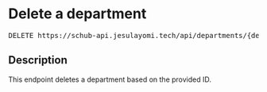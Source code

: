 # Delete a department

<pre id='liveapi-code'>DELETE https://schub-api.jesulayomi.tech/api/departments/{department_id}
</pre>

## Description
This endpoint deletes a department based on the provided ID.

